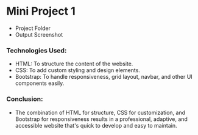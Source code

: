 # Mini Project 1

- Project Folder
- Output Screenshot

### Technologies Used:
   - HTML: To structure the content of the website.
   - CSS: To add custom styling and design elements.
   - Bootstrap: To handle responsiveness, grid layout, navbar, and other UI components easily.

### Conclusion: 
   - The combination of HTML for structure, CSS for customization, and Bootstrap for responsiveness results in a professional, adaptive, and accessible website   that's  quick to develop and easy to maintain.
